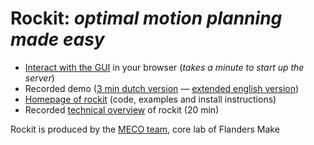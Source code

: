 # Rockit: _optimal motion planning made easy_

 * [Interact with the GUI](https://mybinder.org/v2/gh/meco-group/rockit_demo/main?urlpath=rockit_demo%2Findex.html) in your browser (_takes a minute to start up the server_)
 * Recorded demo ([3 min dutch version](tba) &mdash; [extended english version](tba))
 * [Homepage of rockit](https://gitlab.kuleuven.be/meco-software/rockit) (code, examples and install instructions)
 * Recorded [technical overview](https://youtu.be/dS4U_k6B904) of rockit (20 min)


Rockit is produced by the [MECO team](https://www.mech.kuleuven.be/en/pma/research/meco), core lab of Flanders Make


